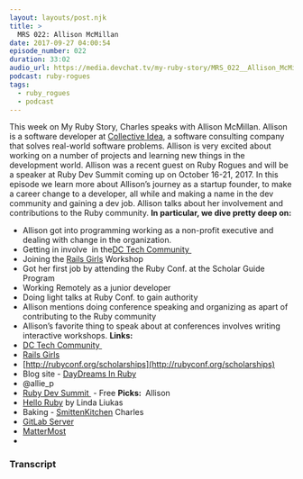 ```yaml
---
layout: layouts/post.njk
title: >
  MRS 022: Allison McMillan
date: 2017-09-27 04:00:54
episode_number: 022
duration: 33:02
audio_url: https://media.devchat.tv/my-ruby-story/MRS_022__Allison_McMillan.mp3
podcast: ruby-rogues
tags:
  - ruby_rogues
  - podcast
---
```


This week on My Ruby Story, Charles speaks with Allison McMillan. Allison is a software developer at [Collective Idea](https://collectiveidea.com), a software consulting company that solves real-world software problems. Allison is very excited about working on a number of projects and learning new things in the development world. Allison was a recent guest on Ruby Rogues and will be a speaker at Ruby Dev Summit coming up on October 16-21, 2017. In this episode we learn more about Allison’s journey as a startup founder, to make a career change to a developer, all while and making a name in the dev community and gaining a dev job. Allison talks about her involvement and contributions to the Ruby community. **In particular, we dive pretty deep on:**

- Allison got into programming working as a non-profit executive and dealing with change in the organization.
- Getting in involve&nbsp; in the[DC Tech Community&nbsp;](https://www.meetup.com/DC-Tech-Meetup/?_cookie-check=J-9UEiLc24IWLTaK)
- Joining the [Rails Girls](http://railsgirls.com) Workshop
- Got her first job by attending the Ruby Conf. at the Scholar Guide Program
- Working Remotely as a junior developer
- Doing light talks at Ruby Conf. to gain authority
- Allison mentions doing conference speaking and organizing as apart of contributing to the Ruby community
- Allison’s favorite thing to speak about at conferences involves writing interactive workshops.
  **Links:**
- [DC Tech Community&nbsp;](https://www.meetup.com/DC-Tech-Meetup/?_cookie-check=J-9UEiLc24IWLTaK)
- [Rails Girls](http://railsgirls.com)
- [http://rubyconf.org/scholarships](http://rubyconf.org/scholarships)
- Blog site - [DayDreams In Ruby](http://daydreamsinruby.com)
- @allie_p
- [Ruby Dev Summit&nbsp;](https://rubydevsummit.com) - Free
  **Picks:&nbsp;** Allison
- [Hello Ruby](http://www.helloruby.com) by Linda Liukas
- Baking - [SmittenKitchen](https://smittenkitchen.com)
  Charles
- [GitLab Server](https://about.gitlab.com)
- [MatterMost](https://about.mattermost.com)
-

### Transcript
